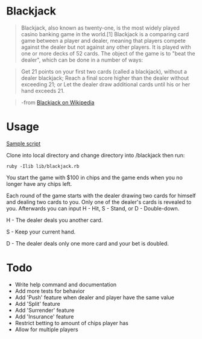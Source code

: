 # Blackjack

> Blackjack, also known as twenty-one, is the most widely played casino banking game in the world.[1] Blackjack is a comparing card game between a player and dealer, meaning that players compete against the dealer but not against any other players. It is played with one or more decks of 52 cards. The object of the game is to "beat the dealer", which can be done in a number of ways:

> Get 21 points on your first two cards (called a blackjack), without a dealer blackjack;
Reach a final score higher than the dealer without exceeding 21; or
Let the dealer draw additional cards until his or her hand exceeds 21.

> -from [Blackjack on Wikipedia](http://en.wikipedia.org/wiki/Blackjack)

# Usage

[Sample script](https://gist.github.com/jjlangholtz/a586f3f2da32ef45e272)

Clone into local directory and change directory into /blackjack then run:

    ruby -Ilib lib/blackjack.rb

You start the game with $100 in chips and the game ends when you no longer have
any chips left.

Each round of the game starts with the dealer drawing two cards for himself and dealing two
cards to you. Only one of the dealer's cards is revealed to you. Afterwards you
can input H - Hit, S - Stand, or D - Double-down.

H - The dealer deals you another card.

S - Keep your current hand.

D - The dealer deals only one more card and your bet is doubled.


# Todo

* Write help command and documentation
* Add more tests for behavior
* Add 'Push' feature when dealer and player have the same value
* Add 'Split' feature
* Add 'Surrender' feature
* Add 'Insurance' feature
* Restrict betting to amount of chips player has
* Allow for multiple players
